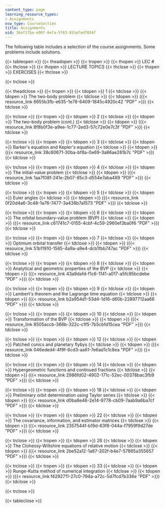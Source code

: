 ```yaml
---
content_type: page
learning_resource_types:
- Assignments
ocw_type: CourseSection
title: Assignments
uid: 36af17ba-e00f-6efa-5f63-831e7ed7034f
---
```


The following table includes a selection of the course assignments. Some problems include solutions.

{{< tableopen >}}
{{< theadopen >}}
{{< tropen >}}
{{< thopen >}}
LEC #
{{< thclose >}}
{{< thopen >}}
LECTURE TOPICS
{{< thclose >}}
{{< thopen >}}
EXERCISES
{{< thclose >}}

{{< trclose >}}

{{< theadclose >}}
{{< tropen >}}
{{< tdopen >}}
1
{{< tdclose >}}
{{< tdopen >}}
The two-body problem
{{< tdclose >}}
{{< tdopen >}}
({{< resource_link 6655b3fb-e635-1e78-6409-1845c4920c42 "PDF" >}})
{{< tdclose >}}

{{< trclose >}}
{{< tropen >}}
{{< tdopen >}}
2
{{< tdclose >}}
{{< tdopen >}}
The two-body problem (cont.)
{{< tdclose >}}
{{< tdopen >}}
({{< resource_link 8f8b0f3e-a9ee-1c77-2ed3-57c72e0e7c3f "PDF" >}})
{{< tdclose >}}

{{< trclose >}}
{{< tropen >}}
{{< tdopen >}}
3
{{< tdclose >}}
{{< tdopen >}}
Barker's equation and Kepler's equation
{{< tdclose >}}
{{< tdopen >}}
({{< resource_link 38c60671-30ba-bf8a-0e69-3a86ae281b7c "PDF" >}})
{{< tdclose >}}

{{< trclose >}}
{{< tropen >}}
{{< tdopen >}}
4
{{< tdclose >}}
{{< tdopen >}}
The initial-value problem
{{< tdclose >}}
{{< tdopen >}}
({{< resource_link 1aa7f08f-241e-2b07-85c3-d554e7aba489 "PDF" >}})
{{< tdclose >}}

{{< trclose >}}
{{< tropen >}}
{{< tdopen >}}
5
{{< tdclose >}}
{{< tdopen >}}
Euler angles
{{< tdclose >}}
{{< tdopen >}}
({{< resource_link 0f20d4a6-3c48-1a76-7477-3a438b7a1573 "PDF" >}})
{{< tdclose >}}

{{< trclose >}}
{{< tropen >}}
{{< tdopen >}}
6
{{< tdclose >}}
{{< tdopen >}}
The orbital boundary-value problem (BVP)
{{< tdclose >}}
{{< tdopen >}}
({{< resource_link c61741c7-0155-4cbf-4c59-2960ef3ba0f6 "PDF" >}})
{{< tdclose >}}

{{< trclose >}}
{{< tropen >}}
{{< tdopen >}}
7
{{< tdclose >}}
{{< tdopen >}}
Optimum orbital transfer
{{< tdclose >}}
{{< tdopen >}}
({{< resource_link 51b11910-1565-4a9a-a9e4-dcb1fbb747ac "PDF" >}})
{{< tdclose >}}

{{< trclose >}}
{{< tropen >}}
{{< tdopen >}}
8
{{< tdclose >}}
{{< tdopen >}}
Analytical and geometric properties of the BVP
{{< tdclose >}}
{{< tdopen >}}
({{< resource_link 43a9dafd-f1c6-1141-a017-a5fc95bcdebe "PDF" >}})
{{< tdclose >}}

{{< trclose >}}
{{< tropen >}}
{{< tdopen >}}
9
{{< tdclose >}}
{{< tdopen >}}
Lambert's theorem and the Lagrange time equation
{{< tdclose >}}
{{< tdopen >}}
({{< resource_link b2a954d1-53d4-1d16-d60b-22897712aa66 "PDF" >}})
{{< tdclose >}}

{{< trclose >}}
{{< tropen >}}
{{< tdopen >}}
10
{{< tdclose >}}
{{< tdopen >}}
Transformation of the BVP
{{< tdclose >}}
{{< tdopen >}}
({{< resource_link 8505accb-366b-322c-c1f5-7b5cbfd15cea "PDF" >}})
{{< tdclose >}}

{{< trclose >}}
{{< tropen >}}
{{< tdopen >}}
12
{{< tdclose >}}
{{< tdopen >}}
Patched conics and planetary flybys
{{< tdclose >}}
{{< tdopen >}}
({{< resource_link 046eded4-4f9f-6cd3-aa61-7e6ad1c1c8ea "PDF" >}})
{{< tdclose >}}

{{< trclose >}}
{{< tropen >}}
{{< tdopen >}}
14
{{< tdclose >}}
{{< tdopen >}}
Hypergeometric functions and continued fractions
{{< tdclose >}}
{{< tdopen >}}
({{< resource_link 2986fd02-4902-171c-52ec-00378bac3fb9 "PDF" >}})
{{< tdclose >}}

{{< trclose >}}
{{< tropen >}}
{{< tdopen >}}
18
{{< tdclose >}}
{{< tdopen >}}
Preliminary orbit determination using Taylor series
{{< tdclose >}}
{{< tdopen >}}
({{< resource_link d0ba8e46-2e14-9778-cb09-7aab9a6ba7cf "PDF" >}})
{{< tdclose >}}

{{< trclose >}}
{{< tropen >}}
{{< tdopen >}}
22
{{< tdclose >}}
{{< tdopen >}}
The covariance, information, and estimator matrices
{{< tdclose >}}
{{< tdopen >}}
({{< resource_link 2357544f-b19d-63f8-044a-f7959f9d27de "PDF" >}})
{{< tdclose >}}

{{< trclose >}}
{{< tropen >}}
{{< tdopen >}}
26
{{< tdclose >}}
{{< tdopen >}}
The Clohessy-Wiltshire equations of relative motion
{{< tdclose >}}
{{< tdopen >}}
({{< resource_link 2be52a12-1a87-202f-b4e7-57865a355657 "PDF" >}})
{{< tdclose >}}

{{< trclose >}}
{{< tropen >}}
{{< tdopen >}}
33
{{< tdclose >}}
{{< tdopen >}}
Runge-Kutta method of numerical integration
{{< tdclose >}}
{{< tdopen >}}
({{< resource_link f4292711-27c0-794a-a72c-5d7fcd7b336e "PDF" >}})
{{< tdclose >}}

{{< trclose >}}

{{< tableclose >}}